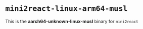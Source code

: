 # `mini2react-linux-arm64-musl`

This is the **aarch64-unknown-linux-musl** binary for `mini2react`
